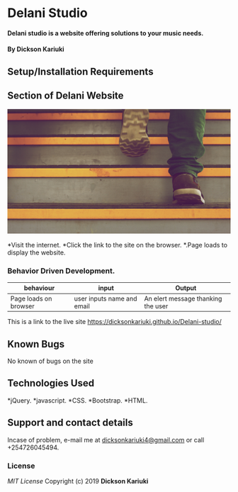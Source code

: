 # Delani Studio

#### Delani studio is a website offering solutions to your music needs.

#### By **Dickson Kariuki**

## Setup/Installation Requirements

## Section of Delani Website

![image](./assets/h_img.jpg)

*Visit the internet.
*Click the link to the site on the browser.
\*.Page loads to display the website.

### Behavior Driven Development.

| behaviour             | input                      | Output                             |
| --------------------- | -------------------------- | ---------------------------------- |
| Page loads on browser | user inputs name and email | An elert message thanking the user |

This is a link to the live site https://dicksonkariuki.github.io/Delani-studio/

## Known Bugs

No known of bugs on the site

## Technologies Used

*jQuery.
*javascript.
*CSS.
*Bootstrap.
\*HTML.

## Support and contact details

Incase of problem, e-mail me at dicksonkariuki4@gmail.com or call +254726045494.

### License

_MIT License_
Copyright (c) 2019 **Dickson Kariuki**
